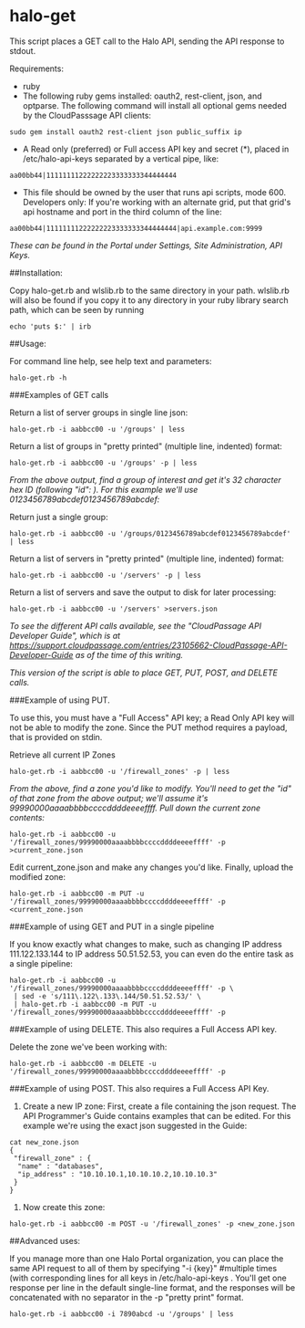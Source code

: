 halo-get
========

This script places a GET call to the Halo API, sending the API response to stdout.

Requirements:
* ruby
* The following ruby gems installed: oauth2, rest-client, json, and optparse.  The following command will install all optional gems needed by the CloudPasssage API clients:

```
sudo gem install oauth2 rest-client json public_suffix ip
```

* A Read only (preferred) or Full access API key and secret (*), placed in /etc/halo-api-keys separated by a vertical pipe, like:

```
aa00bb44|11111111222222223333333344444444
```

* This file should be owned by the user that runs api scripts, mode 600. Developers only: If you're working with an alternate grid, put that  grid's api hostname and port in the third column of the line:

```
aa00bb44|11111111222222223333333344444444|api.example.com:9999
```

_These can be found in the Portal under Settings, Site Administration, API Keys._

##Installation:

Copy halo-get.rb and wlslib.rb to the same directory in your path. 
wlslib.rb will also be found if you copy it to any directory in your
ruby library search path, which can be seen by running
```
echo 'puts $:' | irb
```

##Usage:

For command line help, see help text and parameters:

```
halo-get.rb -h
```

###Examples of GET calls

Return a list of server groups in single line json:
```
halo-get.rb -i aabbcc00 -u '/groups' | less
```

Return a list of groups in "pretty printed" (multiple line, indented) format:
```
halo-get.rb -i aabbcc00 -u '/groups' -p | less
```

_From the above output, find a group of interest and get it's 32 character hex ID (following     "id":   ).  For this example we'll use
0123456789abcdef0123456789abcdef:_

Return just a single group:
```
halo-get.rb -i aabbcc00 -u '/groups/0123456789abcdef0123456789abcdef' | less
```

Return a list of servers in "pretty printed" (multiple line, indented) format:
```
halo-get.rb -i aabbcc00 -u '/servers' -p | less
```

Return a list of servers and save the output to disk for later processing:
```
halo-get.rb -i aabbcc00 -u '/servers' >servers.json
```

*To see the different API calls available, see the "CloudPassage API Developer Guide", which is at https://support.cloudpassage.com/entries/23105662-CloudPassage-API-Developer-Guide as of the time of this writing.*

*This version of the script is able to place GET, PUT, POST, and DELETE calls.*


###Example of using PUT.  

To use this, you must have a "Full Access" API key; a Read Only API key will not be able to modify the zone. Since the PUT method requires a payload, that is provided on stdin.

Retrieve all current IP Zones
```
halo-get.rb -i aabbcc00 -u '/firewall_zones' -p | less
```

*From the above, find a zone you'd like to modify.  You'll need to get the "id" of that zone from the above output; we'll assume it's 99990000aaaabbbbccccddddeeeeffff.  Pull down the current zone contents:*

```
halo-get.rb -i aabbcc00 -u '/firewall_zones/99990000aaaabbbbccccddddeeeeffff' -p >current_zone.json
```

Edit current_zone.json and make any changes you'd like. Finally, upload the modified zone:
```
halo-get.rb -i aabbcc00 -m PUT -u '/firewall_zones/99990000aaaabbbbccccddddeeeeffff' -p <current_zone.json
```
###Example of using GET and PUT in a single pipeline

If you know exactly what changes to make, such as changing IP address 111.122.133.144 to IP address 50.51.52.53, you can even do the entire task as a single pipeline:

```
halo-get.rb -i aabbcc00 -u '/firewall_zones/99990000aaaabbbbccccddddeeeeffff' -p \
 | sed -e 's/111\.122\.133\.144/50.51.52.53/' \
 | halo-get.rb -i aabbcc00 -m PUT -u '/firewall_zones/99990000aaaabbbbccccddddeeeeffff' -p
```

###Example of using DELETE.  This also requires a Full Access API key.

Delete the zone we've been working with:
```
halo-get.rb -i aabbcc00 -m DELETE -u '/firewall_zones/99990000aaaabbbbccccddddeeeeffff' -p
```

###Example of using POST.  This also requires a Full Access API Key.

1. Create a new IP zone: First, create a file containing the json request.  The API
Programmer's Guide contains examples that can be edited.  For this
example we're using the exact json suggested in the Guide:

```
cat new_zone.json 
{
 "firewall_zone" : {
  "name" : "databases",
  "ip_address" : "10.10.10.1,10.10.10.2,10.10.10.3"
 }
}
```

1. Now create this zone:

```
halo-get.rb -i aabbcc00 -m POST -u '/firewall_zones' -p <new_zone.json
```


##Advanced uses:

If you manage more than one Halo Portal organization, you can place the same API request to all of them by specifying "-i {key}" #multiple times (with corresponding lines for all keys in /etc/halo-api-keys .  You'll get one response per line in the default single-line format, and the responses will be concatenated with no separator in the -p "pretty print" format.
```
halo-get.rb -i aabbcc00 -i 7890abcd -u '/groups' | less
```
